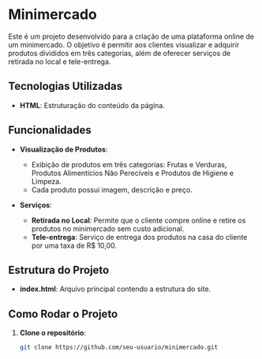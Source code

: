 # Minimercado 

Este é um projeto desenvolvido para a criação de uma plataforma online de um minimercado. O objetivo é permitir aos clientes visualizar e adquirir produtos divididos em três categorias, além de oferecer serviços de retirada no local e tele-entrega.

## Tecnologias Utilizadas

- **HTML**: Estruturação do conteúdo da página.

## Funcionalidades

- **Visualização de Produtos**:
  - Exibição de produtos em três categorias: Frutas e Verduras, Produtos Alimentícios Não Perecíveis e Produtos de Higiene e Limpeza.
  - Cada produto possui imagem, descrição e preço.

- **Serviços**:
  - **Retirada no Local**: Permite que o cliente compre online e retire os produtos no minimercado sem custo adicional.
  - **Tele-entrega**: Serviço de entrega dos produtos na casa do cliente por uma taxa de R$ 10,00.

## Estrutura do Projeto

- **index.html**: Arquivo principal contendo a estrutura do site.

## Como Rodar o Projeto

1. **Clone o repositório**:
   ```bash
   git clone https://github.com/seu-usuario/minimercado.git
